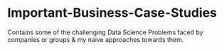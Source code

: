 # Important-Business-Case-Studies
Contains some of the challenging Data Science Problems faced by companies or groups &amp; my naive approaches towards them.
